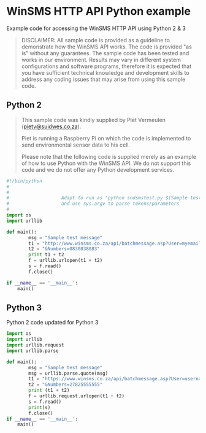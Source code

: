 # WinSMS HTTP API Python example
Example code for accessing the WinSMS HTTP API using Python 2 & 3

> DISCLAIMER: All sample code is provided as a guideline to demonstrate how the WinSMS API works. The code is provided "as is" without any guarantees. The sample code has been tested and works in our environment. Results may vary in different system configurations and software programs, therefore it is expected that you have sufficient technical knowledge and development skills to address any coding issues that may arise from using this sample code.

## Python 2
> This sample code was kindly supplied by Piet Vermeulen (pietv@suidwes.co.za).
> 
> Piet is running a Raspberry Pi on which the code is implemented to send environmental sensor data to his cell.
> 
> Please note that the following code is supplied merely as an example of how to use Python with the WinSMS API. We do not support this code and we do not offer any Python development services.

```python
#!/bin/python
#
# 
#                   Adapt to run as "python sndsmstest.py $(Sample test message)"
#                   and use sys.argv to parse tokens/parameters
#
import os
import urllib

def main(): 
        msg = "Sample test message" 
        t1 = "http://www.winsms.co.za/api/batchmessage.asp?User=myemail@domain.co.za&Password=mypassword&Deliver=No&Message=RaspberryPi: " + msg
        t2 = "&Numbers=0830838083"
        print t1 + t2
        f = urllib.urlopen(t1 + t2)
        s = f.read()
        f.close()

if __name__ == '__main__':
    main()
```

## Python 3
Python 2 code updated for Python 3

```python
import os
import urllib
import urllib.request
import urllib.parse

def main(): 
        msg = "Sample test message"
        msg = urllib.parse.quote(msg)
        t1 = "https://www.winsms.co.za/api/batchmessage.asp?User=username&Password=password&Message=" + msg
        t2 = "&Numbers=27825555555"
        print (t1 + t2)
        f = urllib.request.urlopen(t1 + t2)        
        s = f.read()
        print(s)
        f.close()
if __name__ == '__main__':
    main()
```
